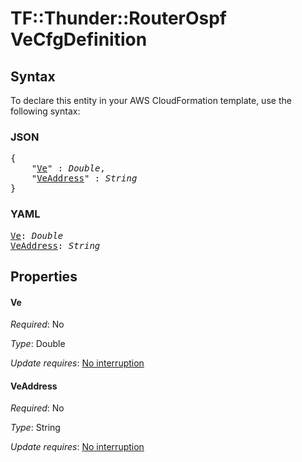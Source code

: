 # TF::Thunder::RouterOspf VeCfgDefinition

## Syntax

To declare this entity in your AWS CloudFormation template, use the following syntax:

### JSON

<pre>
{
    "<a href="#ve" title="Ve">Ve</a>" : <i>Double</i>,
    "<a href="#veaddress" title="VeAddress">VeAddress</a>" : <i>String</i>
}
</pre>

### YAML

<pre>
<a href="#ve" title="Ve">Ve</a>: <i>Double</i>
<a href="#veaddress" title="VeAddress">VeAddress</a>: <i>String</i>
</pre>

## Properties

#### Ve

_Required_: No

_Type_: Double

_Update requires_: [No interruption](https://docs.aws.amazon.com/AWSCloudFormation/latest/UserGuide/using-cfn-updating-stacks-update-behaviors.html#update-no-interrupt)

#### VeAddress

_Required_: No

_Type_: String

_Update requires_: [No interruption](https://docs.aws.amazon.com/AWSCloudFormation/latest/UserGuide/using-cfn-updating-stacks-update-behaviors.html#update-no-interrupt)

